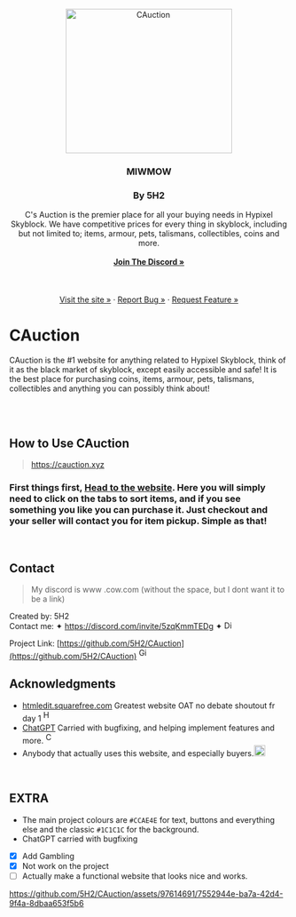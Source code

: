 
<div align="center">

</div>

<!-- PROJECT LOGO -->
<br />
<div align="center">
  <a href="https://github.com/5H2/CAuction">
    	<img src="https://cdn.discordapp.com/attachments/1132590546859339856/1139379354607030292/favicon.png" alt="CAuction" height="260" width="300">
  </a>

<h3 align="center">MIWMOW</h3>
<h3 align="center">By 5H2</h3>

  <p align="center">
C's Auction is the premier place for all your buying needs in Hypixel Skyblock. We have competitive prices for every thing in skyblock, including but not limited to; items, armour, pets, talismans, collectibles, coins and more.
    <br />
    <br />
    <a href="https://discord.com/invite/5zqKmmTEDg"><strong>Join The Discord »</strong></a>
    <br />
    <br />
    <br />
    <br />
    <a href="https://cauction.xyz/">Visit the site »</a>
    ·
    <a href="https://github.com/5H2/CAuction/issues">Report Bug »</a>
    ·
    <a href="https://github.com/5H2/CAuction/issues">Request Feature »</a>
  </p>
</div>

# CAuction
CAuction is the #1 website for anything related to Hypixel Skyblock, think of it as the black market of skyblock, except easily accessible and safe! It is the best place for purchasing coins, items, armour, pets, talismans, collectibles and anything you can possibly think about!

<br />
<br />

## How to Use CAuction 
>  https://cauction.xyz

### First things first, [Head to the website](https://cauction.xyz). Here you will simply need to click on the tabs to sort items, and if you see something you like you can purchase it. Just checkout and your seller will contact you for item pickup. Simple as that!

<br />






## Contact
> My discord is www .cow.com (without the space, but I dont want it to be a link)


Created by: 5H2  
Contact me: ✦ https://discord.com/invite/5zqKmmTEDg ✦ <img src="https://assets-global.website-files.com/6257adef93867e50d84d30e2/636e0a6a49cf127bf92de1e2_icon_clyde_blurple_RGB.png" alt="Discord" height="15" width="17.5">
<br />

Project Link: [https://github.com/5H2/CAuction](https://github.com/5H2/CAuction) <img src="https://icones.pro/wp-content/uploads/2021/06/symbole-github-violet.png" alt="Github" height="20" width="17.5">

## Acknowledgments

* [htmledit.squarefree.com](https://htmledit.squarefree.com/) Greatest website OAT no debate shoutout fr day 1 <img src="https://upload.wikimedia.org/wikipedia/commons/thumb/3/38/HTML5_Badge.svg/800px-HTML5_Badge.svg.png" alt="HTML5" height="20" width="17.5">
* [ChatGPT](https://openai.com/chatgpt) Carried with bugfixing, and helping implement features and more. <img src="https://upload.wikimedia.org/wikipedia/commons/thumb/0/04/ChatGPT_logo.svg/1024px-ChatGPT_logo.svg.png" alt="ChatGPT" height="20" width="17.5">
* Anybody that actually uses this website, and especially buyers.<img src="https://cdn.discordapp.com/attachments/1132590546859339856/1139379354607030292/favicon.png" alt="CAuction" height="20" width="20">
<br />

## EXTRA
+ The main project colours are `#CCAE4E` for text, buttons and everything else and the classic `#1C1C1C` for the background.
+ ChatGPT carried with bugfixing


- [x] Add Gambling
- [X] Not work on the project
- [ ] Actually make a functional website that looks nice and works.

https://github.com/5H2/CAuction/assets/97614691/7552944e-ba7a-42d4-9f4a-8dbaa653f5b6
